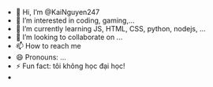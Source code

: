- 👋 Hi, I’m @KaiNguyen247
- 👀 I’m interested in coding, gaming,...
- 🌱 I’m currently learning JS, HTML, CSS, python, nodejs, ...
- 💞️ I’m looking to collaborate on ...
- 📫 How to reach me 
- 😄 Pronouns: ...
- ⚡ Fun fact: tôi không học đại học!
- 

<!---
KaiNguyen247/KaiNguyen247 is a ✨ special ✨ repository because its `README.md` (this file) appears on your GitHub profile.
You can click the Preview link to take a look at your changes.
--->
